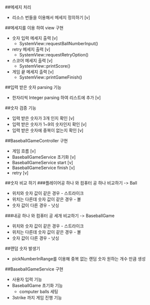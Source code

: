 ##메세지 처리
* 리소스 번들을 이용해서 메세지 정의하기 [v]

##메세지를 이용 하여 view 구현
* 숫자 입력 메세지 출력 [v]
  - SystemView::requestBallNumberInput()
* retry 메세지 출력 [v]
  - SystemView::requestRetryOption()
* 스코어 메세지 출력 [v]
  - SystemView::printScore()
* 게임 끝 메세지 출력 [v]
  - SystemView::printGameFinish()

##입력 받은 숫자 parsing 기능
- 한자리씩 Integer parsing 하여 리스트에 추가 [v]

##숫자 검증 기능
- 입력 받은 숫자가 3개 인지 확인 [v]
- 입력 받은 숫자가 1~9의 숫자인지 확인 [v]
- 입력 받은 숫자에 중복이 없는지 확인 [v]

##BaseballGameController 구현
- 게임 흐름 [v]
- BaseballGameService 초기화 [v]
- BaseballGameService start [v]
- BaseballGameService finish [v]
- retry [v]

##숫자 비교 하기
###플레이어공 하나 와 컴퓨터 공 하나 비교하기 -> Ball
- 위치와 숫자 값이 같은 경우 - 스트라이크
- 위치는 다른데 숫자 값이 같은 경우 - 볼
- 숫자 값이 다른 경우 - 낫싱

###내공 하나 와 컴퓨터 공 세개 비교하기 -> BaseballGame
- 위치와 숫자 값이 같은 경우 - 스트라이크
- 위치는 다른데 숫자 값이 같은 경우 - 볼
- 숫자 값이 다른 경우 - 낫싱

##랜덤 숫자 발생기
- pickNumberInRange를 이용해 중복 없는 랜덤 숫자 원하는 개수 만큼 생성

##BaseballGameService 구현
- 사용자 입력 기능
- BaseballGame 초기화 기능
  - computer balls 세팅
- 3strike 까지 게임 진행 기능